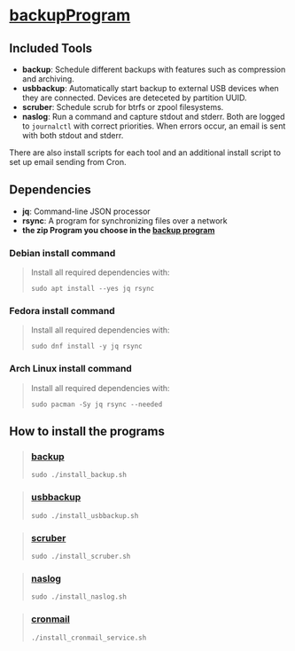 # [backupProgram](https://github.com/DerFalscheHeld/backupProgram)

## Included Tools

- **backup**: Schedule different backups with features such as compression and archiving.
- **usbbackup**: Automatically start backup to external USB devices when they are connected. Devices are deteceted by partition UUID.
- **scruber**: Schedule scrub for btrfs or zpool filesystems.
- **naslog**: Run a command and capture stdout and stderr. Both are logged to `journalctl` with correct priorities. When errors occur, an email is sent with both stdout and stderr.

There are also install scripts for each tool and an additional install script to set up email sending from Cron.

## Dependencies

- **jq**: Command-line JSON processor
- **rsync**: A program for synchronizing files over a network
- **the zip Program you choose in the [backup program](https://github.com/DerFalscheHeld/backupProgram/blob/main/program_backup.sh)**

### Debian install command
>Install all required dependencies with:
>
>`sudo apt install --yes jq rsync`

### Fedora install command 
>Install all required dependencies with:
>
>`sudo dnf install -y jq rsync`

### Arch Linux install command
>Install all required dependencies with:
>
>`sudo pacman -Sy jq rsync --needed`

## How to install the programs

> ### [backup](https://github.com/DerFalscheHeld/backupProgram/blob/main/program_backup.sh)
>
> `sudo ./install_backup.sh`

> ### [usbbackup](https://github.com/DerFalscheHeld/backupProgram/blob/main/program_usbbackup.sh)
>
>`sudo ./install_usbbackup.sh`

> ### [scruber](https://github.com/DerFalscheHeld/backupProgram/blob/main/program_scruber.sh)
>
>`sudo ./install_scruber.sh`

> ### [naslog](https://github.com/DerFalscheHeld/backupProgram/blob/main/program_naslog.sh)
>
>`sudo ./install_naslog.sh`

> ### [cronmail](https://github.com/DerFalscheHeld/backupProgram/blob/main/install_cronmail_service.sh)
>
>`./install_cronmail_service.sh`

